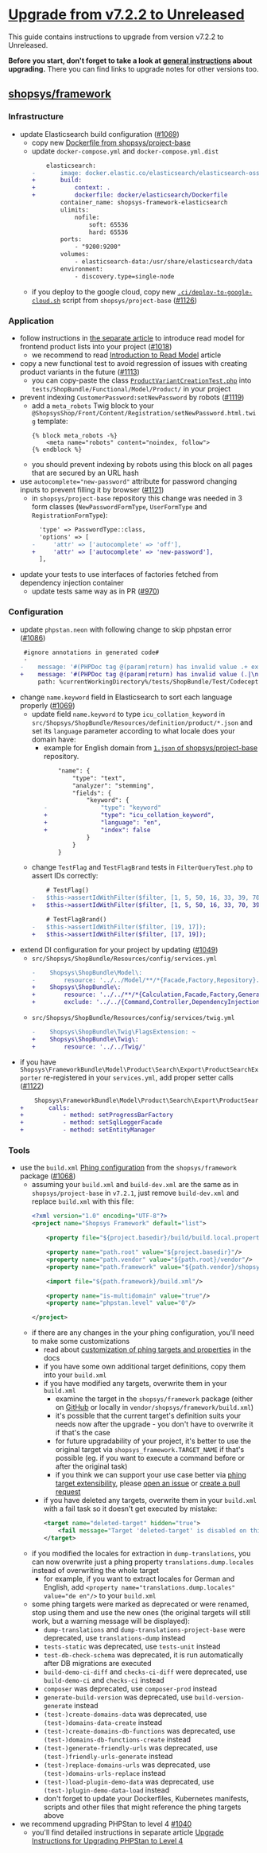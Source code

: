 # [Upgrade from v7.2.2 to Unreleased](https://github.com/shopsys/shopsys/compare/v7.2.2...HEAD)

This guide contains instructions to upgrade from version v7.2.2 to Unreleased.

**Before you start, don't forget to take a look at [general instructions](/UPGRADE.md) about upgrading.**
There you can find links to upgrade notes for other versions too.

## [shopsys/framework]

### Infrastructure
- update Elasticsearch build configuration ([#1069](https://github.com/shopsys/shopsys/pull/1069))
    - copy new [Dockerfile from shopsys/project-base](https://github.com/shopsys/project-base/blob/master/docker/elasticsearch/Dockerfile)
    - update `docker-compose.yml` and `docker-compose.yml.dist`
        ```diff
            elasticsearch:
        -       image: docker.elastic.co/elasticsearch/elasticsearch-oss:6.3.2
        +       build:
        +           context: .
        +           dockerfile: docker/elasticsearch/Dockerfile
                container_name: shopsys-framework-elasticsearch
                ulimits:
                    nofile:
                        soft: 65536
                        hard: 65536
                ports:
                    - "9200:9200"
                volumes:
                    - elasticsearch-data:/usr/share/elasticsearch/data
                environment:
                    - discovery.type=single-node
        ```
    - if you deploy to the google cloud, copy new [`.ci/deploy-to-google-cloud.sh`](https://github.com/shopsys/project-base/blob/master/.ci/deploy-to-google-cloud.sh) script from `shopsys/project-base` ([#1126](https://github.com/shopsys/shopsys/pull/1126))

### Application
- follow instructions in [the separate article](upgrade-instructions-for-read-model-for-product-lists.md) to introduce read model for frontend product lists into your project ([#1018](https://github.com/shopsys/shopsys/pull/1018))
    - we recommend to read [Introduction to Read Model](/docs/model/introduction-to-read-model.md) article
- copy a new functional test to avoid regression of issues with creating product variants in the future ([#1113](https://github.com/shopsys/shopsys/pull/1113))
    - you can copy-paste the class [`ProductVariantCreationTest.php`](https://github.com/shopsys/project-base/blob/master/tests/ShopBundle/Functional/Model/Product/ProductVariantCreationTest.php) into `tests/ShopBundle/Functional/Model/Product/` in your project
- prevent indexing `CustomerPassword:setNewPassword` by robots ([#1119](https://github.com/shopsys/shopsys/pull/1119))
    - add a `meta_robots` Twig block to your `@ShopsysShop/Front/Content/Registration/setNewPassword.html.twig` template:
        ```twig
        {% block meta_robots -%}
            <meta name="robots" content="noindex, follow">
        {% endblock %}
        ```
    - you should prevent indexing by robots using this block on all pages that are secured by an URL hash
- use `autocomplete="new-password"` attribute for password changing inputs to prevent filling it by browser ([#1121](https://github.com/shopsys/shopsys/pull/1121))
    - in `shopsys/project-base` repository this change was needed in 3 form classes (`NewPasswordFormType`, `UserFormType` and `RegistrationFormType`):
        ```diff
          'type' => PasswordType::class,
          'options' => [
        -     'attr' => ['autocomplete' => 'off'],
        +     'attr' => ['autocomplete' => 'new-password'],
          ],
        ```
- update your tests to use interfaces of factories fetched from dependency injection container
    -  update tests same way as in PR ([#970](https://github.com/shopsys/shopsys/pull/970/files))

### Configuration
- update `phpstan.neon` with following change to skip phpstan error ([#1086](https://github.com/shopsys/shopsys/pull/1086))
    ```diff
     #ignore annotations in generated code#
     -
    -    message: '#(PHPDoc tag @(param|return) has invalid value .+ expected TOKEN_IDENTIFIER at offset \d+)#'
    +    message: '#(PHPDoc tag @(param|return) has invalid value (.|\n)+ expected TOKEN_IDENTIFIER at offset \d+)#'
         path: %currentWorkingDirectory%/tests/ShopBundle/Test/Codeception/_generated/AcceptanceTesterActions.php
    ```
- change `name.keyword` field in Elasticsearch to sort each language properly ([#1069](https://github.com/shopsys/shopsys/pull/1069))
    - update field `name.keyword` to type `icu_collation_keyword` in `src/Shopsys/ShopBundle/Resources/definition/product/*.json` and set its `language` parameter according to what locale does your domain have:
        - example for English domain from [`1.json` of shopsys/project-base](https://github.com/shopsys/project-base/blob/master/src/Shopsys/ShopBundle/Resources/definition/product/1.json) repository.
            ```diff
                "name": {
                    "type": "text",
                    "analyzer": "stemming",
                    "fields": {
                        "keyword": {
            -               "type": "keyword"
            +               "type": "icu_collation_keyword",
            +               "language": "en",
            +               "index": false
                        }
                    }
                }
            ```
    - change `TestFlag` and `TestFlagBrand` tests in `FilterQueryTest.php` to assert IDs correctly:
        ```diff
            # TestFlag()
        -   $this->assertIdWithFilter($filter, [1, 5, 50, 16, 33, 39, 70, 40, 45]);
        +   $this->assertIdWithFilter($filter, [1, 5, 50, 16, 33, 70, 39, 40, 45]);

            # TestFlagBrand()
        -   $this->assertIdWithFilter($filter, [19, 17]);
        +   $this->assertIdWithFilter($filter, [17, 19]);
        ```
- extend DI configuration for your project by updating ([#1049](https://github.com/shopsys/shopsys/pull/1049))
    - `src/Shopsys/ShopBundle/Resources/config/services.yml`
        ```diff
        -    Shopsys\ShopBundle\Model\:
        -        resource: '../../Model/**/*{Facade,Factory,Repository}.php'
        +    Shopsys\ShopBundle\:
        +        resource: '../../**/*{Calculation,Facade,Factory,Generator,Handler,InlineEdit,Listener,Loader,Mapper,Parser,Provider,Recalculator,Registry,Repository,Resolver,Service,Scheduler,Subscriber,Transformer}.php'
        +        exclude: '../../{Command,Controller,DependencyInjection,Form,Migrations,Resources,Twig}'
        ```
    - `src/Shopsys/ShopBundle/Resources/config/services/twig.yml`
        ```diff
        -    Shopsys\ShopBundle\Twig\FlagsExtension: ~
        +    Shopsys\ShopBundle\Twig\:
        +        resource: '../../Twig/'
        ```
- if you have `Shopsys\FrameworkBundle\Model\Product\Search\Export\ProductSearchExporter` re-registered in your `services.yml`, add proper setter calls ([#1122](https://github.com/shopsys/shopsys/pull/1122))
    ```diff
        Shopsys\FrameworkBundle\Model\Product\Search\Export\ProductSearchExporter
    +       calls:
    +           - method: setProgressBarFactory
    +           - method: setSqlLoggerFacade
    +           - method: setEntityManager
    ```

### Tools
- use the `build.xml` [Phing configuration](/docs/introduction/console-commands-for-application-management-phing-targets.md) from the `shopsys/framework` package ([#1068](https://github.com/shopsys/shopsys/pull/1068))
    - assuming your `build.xml` and `build-dev.xml` are the same as in `shopsys/project-base` in `v7.2.1`, just remove `build-dev.xml` and replace `build.xml` with this file:
        ```xml
        <?xml version="1.0" encoding="UTF-8"?>
        <project name="Shopsys Framework" default="list">

            <property file="${project.basedir}/build/build.local.properties"/>

            <property name="path.root" value="${project.basedir}"/>
            <property name="path.vendor" value="${path.root}/vendor"/>
            <property name="path.framework" value="${path.vendor}/shopsys/framework"/>

            <import file="${path.framework}/build.xml"/>

            <property name="is-multidomain" value="true"/>
            <property name="phpstan.level" value="0"/>

        </project>
        ```
    - if there are any changes in the your phing configuration, you'll need to make some customizations
        - read about [customization of phing targets and properties](/docs/introduction/console-commands-for-application-management-phing-targets.md#customization-of-phing-targets-and-properties) in the docs
        - if you have some own additional target definitions, copy them into your `build.xml`
        - if you have modified any targets, overwrite them in your `build.xml`
            - examine the target in the `shopsys/framework` package (either on [GitHub](/packages/framework/build.xml) or locally in `vendor/shopsys/framework/build.xml`)
            - it's possible that the current target's definition suits your needs now after the upgrade - you don't have to overwrite it if that's the case
            - for future upgradability of your project, it's better to use the original target via `shopsys_framework.TARGET_NAME` if that's possible (eg. if you want to execute a command before or after the original task)
            - if you think we can support your use case better via [phing target extensibility](/docs/contributing/guidelines-for-phing-targets.md#extensibility), please [open an issue](https://github.com/shopsys/shopsys/issues/new) or [create a pull request](/docs/contributing/guidelines-for-pull-request.md)
        - if you have deleted any targets, overwrite them in your `build.xml` with a fail task so it doesn't get executed by mistake:
            ```xml
            <target name="deleted-target" hidden="true">
                <fail message="Target 'deleted-target' is disabled on this project."/>
            </target>
            ```
    - if you modified the locales for extraction in `dump-translations`, you can now overwrite just a phing property `translations.dump.locales` instead of overwriting the whole target
        - for example, if you want to extract locales for German and English, add `<property name="translations.dump.locales" value="de en"/>` to your `build.xml`
    - some phing targets were marked as deprecated or were renamed, stop using them and use the new ones (the original targets will still work, but a warning message will be displayed):
        - `dump-translations` and `dump-translations-project-base` were deprecated, use `translations-dump` instead
        - `tests-static` was deprecated, use `tests-unit` instead
        - `test-db-check-schema` was deprecated, it is run automatically after DB migrations are executed
        - `build-demo-ci-diff` and `checks-ci-diff` were deprecated, use `build-demo-ci` and `checks-ci` instead
        - `composer` was deprecated, use `composer-prod` instead
        - `generate-build-version` was deprecated, use `build-version-generate` instead
        - `(test-)create-domains-data` was deprecated, use `(test-)domains-data-create` instead
        - `(test-)create-domains-db-functions` was deprecated, use `(test-)domains-db-functions-create` instead
        - `(test-)generate-friendly-urls` was deprecated, use `(test-)friendly-urls-generate` instead
        - `(test-)replace-domains-urls` was deprecated, use `(test-)domains-urls-replace` instead
        - `(test-)load-plugin-demo-data` was deprecated, use `(test-)plugin-demo-data-load` instead
        - don't forget to update your Dockerfiles, Kubernetes manifests, scripts and other files that might reference the phing targets above
- we recommend upgrading PHPStan to level 4 [#1040](https://github.com/shopsys/shopsys/pull/1040)
    - you'll find detailed instructions in separate article [Upgrade Instructions for Upgrading PHPStan to Level 4](/docs/upgrade/phpstan-level-4.md)

[shopsys/framework]: https://github.com/shopsys/framework
